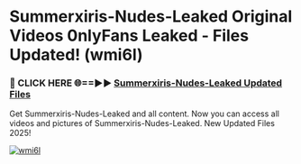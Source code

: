 # Summerxiris-Nudes-Leaked Original Videos 0nlyFans Leaked - Files Updated! (wmi6l)

<h3>🔴 CLICK HERE 🌐==►► <a href="https://tinyurl.com/4mcuefdz" rel="nofollow">Summerxiris-Nudes-Leaked Updated Files</a></h3>

Get Summerxiris-Nudes-Leaked and all content. Now you can access all videos and pictures of Summerxiris-Nudes-Leaked. New Updated Files 2025!

[![wmi6l](https://i.imgur.com/StAQSOY.gif)](https://tinyurl.com/4mcuefdz)
